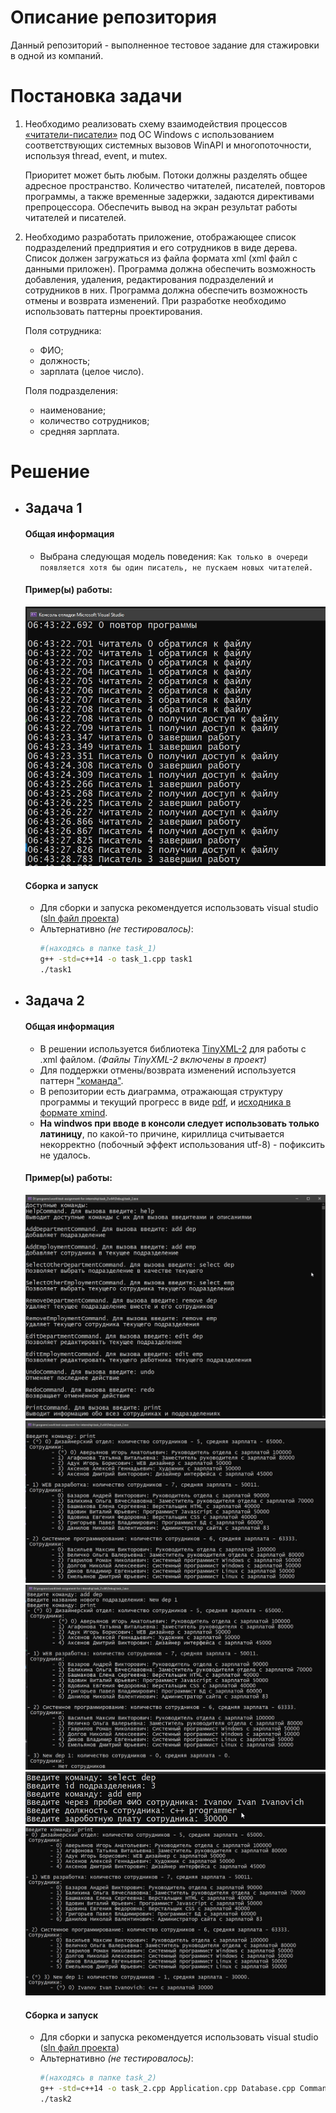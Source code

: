# Описание репозитория
Данный репозиторий - выполненное тестовое задание для стажировки в одной из компаний. 
# Постановка задачи
1) Необходимо реализовать схему взаимодействия процессов [«читатели-писатели»](https://ru.wikipedia.org/wiki/%D0%97%D0%B0%D0%B4%D0%B0%D1%87%D0%B0_%D0%BE_%D1%87%D0%B8%D1%82%D0%B0%D1%82%D0%B5%D0%BB%D1%8F%D1%85-%D0%BF%D0%B8%D1%81%D0%B0%D1%82%D0%B5%D0%BB%D1%8F%D1%85) под ОС Windows с использованием соответствующих системных вызовов WinAPI и многопоточности, используя thread, event, и mutex. 

    Приоритет может быть любым. Потоки должны разделять общее адресное пространство. Количество читателей, писателей, повторов программы, а также временные задержки, задаются директивами препроцессора. Обеспечить вывод на экран результат работы читателей и писателей.
2) Необходимо разработать приложение, отображающее список
подразделений предприятия и его сотрудников в виде дерева. Список должен загружаться из файла формата xml (xml файл с данными приложен). Программа должна обеспечить возможность добавления, удаления, редактирования подразделений и сотрудников в них. Программа должна обеспечить возможность отмены и возврата изменений. При разработке необходимо использовать паттерны проектирования.

    Поля сотрудника:
    - ФИО;
    - должность;
    - зарплата (целое число).

    Поля подразделения:
    - наименование;
    - количество сотрудников;
    - средняя зарплата.

# Решение
- ## Задача 1
  #### Общая информация
  - Выбрана следующая модель поведения: `Как только в очереди появляется хотя бы один писатель, не пускаем новых читателей.`
  #### Пример(ы) работы:    
  ![example](img/img1.jpg)
  #### Сборка и запуск
  - Для сборки и запуска рекомендуется использовать visual studio ([sln файл проекта](task_1/task_1.sln))
  - Альтернативно *(не тестировалось)*: 
    ```bash 
    #(находясь в папке task_1)
    g++ -std=c++14 -o task_1.cpp task1
    ./task1  
    ``` 
- ## Задача 2
  #### Общая информация
  - В решении используется библиотека [TinyXML-2](https://github.com/leethomason/tinyxml2) для работы с .xml файлом. *(Файлы TinyXML-2 включены в проект)*
  - Для поддержки отмены/возврата изменений используется паттерн ["команда"](https://ru.wikipedia.org/wiki/%D0%9A%D0%BE%D0%BC%D0%B0%D0%BD%D0%B4%D0%B0_(%D1%88%D0%B0%D0%B1%D0%BB%D0%BE%D0%BD_%D0%BF%D1%80%D0%BE%D0%B5%D0%BA%D1%82%D0%B8%D1%80%D0%BE%D0%B2%D0%B0%D0%BD%D0%B8%D1%8F)).
  - В репозитории есть диаграмма, отражающая структуру программы и текущий прогресс в виде [pdf](task_2/MindMap/task2.pdf), и [исходника в формате xmind](task_2/MindMap/task2.xmind).
  - **На windwos при вводе в консоли следует использовать только латиницу**, по какой-то причине, кириллица считывается некорректно (побочный эффект использования utf-8) - пофиксить не удалось.
  #### Пример(ы) работы:    
  ![example](img/img2.jpg) ![example](img/img3.jpg) ![example](img/img4.jpg) ![example](img/img5.jpg) ![example](img/img6.jpg)

  #### Сборка и запуск
  - Для сборки и запуска рекомендуется использовать visual studio ([sln файл проекта](task_2/task_2.sln))
  - Альтернативно *(не тестировалось)*: 
    ```bash 
    #(находясь в папке task_2)
    g++ -std=c++14 -o task_2.cpp Application.cpp Database.cpp CommandHistory.cpp Commands.cpp Department.cpp Input_output.cpp Employment.cpp tinyxml2.cpp task2
    ./task2  
    ```  